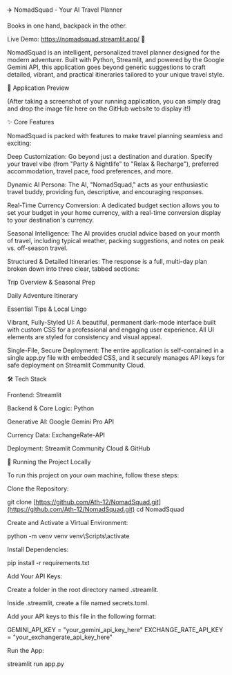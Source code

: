✈️ NomadSquad - Your AI Travel Planner

Books in one hand, backpack in the other.

Live Demo: https://nomadsquad.streamlit.app/ 🚀

NomadSquad is an intelligent, personalized travel planner designed for the modern adventurer. Built with Python, Streamlit, and powered by the Google Gemini API, this application goes beyond generic suggestions to craft detailed, vibrant, and practical itineraries tailored to your unique travel style.

📸 Application Preview

(After taking a screenshot of your running application, you can simply drag and drop the image file here on the GitHub website to display it!)

✨ Core Features

NomadSquad is packed with features to make travel planning seamless and exciting:

Deep Customization: Go beyond just a destination and duration. Specify your travel vibe (from "Party & Nightlife" to "Relax & Recharge"), preferred accommodation, travel pace, food preferences, and more.

Dynamic AI Persona: The AI, "NomadSquad," acts as your enthusiastic travel buddy, providing fun, descriptive, and encouraging responses.

Real-Time Currency Conversion: A dedicated budget section allows you to set your budget in your home currency, with a real-time conversion display to your destination's currency.

Seasonal Intelligence: The AI provides crucial advice based on your month of travel, including typical weather, packing suggestions, and notes on peak vs. off-season travel.

Structured & Detailed Itineraries: The response is a full, multi-day plan broken down into three clear, tabbed sections:

Trip Overview & Seasonal Prep

Daily Adventure Itinerary

Essential Tips & Local Lingo

Vibrant, Fully-Styled UI: A beautiful, permanent dark-mode interface built with custom CSS for a professional and engaging user experience. All UI elements are styled for consistency and visual appeal.

Single-File, Secure Deployment: The entire application is self-contained in a single app.py file with embedded CSS, and it securely manages API keys for safe deployment on Streamlit Community Cloud.

🛠️ Tech Stack

Frontend: Streamlit

Backend & Core Logic: Python

Generative AI: Google Gemini Pro API

Currency Data: ExchangeRate-API

Deployment: Streamlit Community Cloud & GitHub

🚀 Running the Project Locally

To run this project on your own machine, follow these steps:

Clone the Repository:

git clone [https://github.com/Ath-12/NomadSquad.git](https://github.com/Ath-12/NomadSquad.git)
cd NomadSquad


Create and Activate a Virtual Environment:

python -m venv venv
venv\Scripts\activate


Install Dependencies:

pip install -r requirements.txt


Add Your API Keys:

Create a folder in the root directory named .streamlit.

Inside .streamlit, create a file named secrets.toml.

Add your API keys to this file in the following format:

GEMINI_API_KEY = "your_gemini_api_key_here"
EXCHANGE_RATE_API_KEY = "your_exchangerate_api_key_here"


Run the App:

streamlit run app.py
